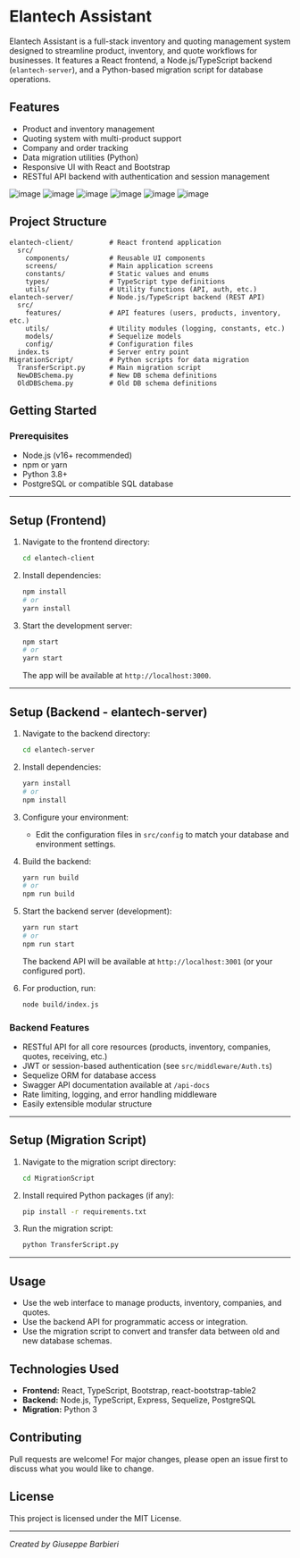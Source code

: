 # Elantech Assistant

Elantech Assistant is a full-stack inventory and quoting management system designed to streamline product, inventory, and quote workflows for businesses. It features a React frontend, a Node.js/TypeScript backend (`elantech-server`), and a Python-based migration script for database operations.

## Features

- Product and inventory management
- Quoting system with multi-product support
- Company and order tracking
- Data migration utilities (Python)
- Responsive UI with React and Bootstrap
- RESTful API backend with authentication and session management

![image](https://github.com/user-attachments/assets/9bbfe6d5-8dfe-49e2-acd1-22417d1292f1)
![image](https://github.com/user-attachments/assets/2b66c345-8e94-4706-a1f5-13bb905ca496)
![image](https://github.com/user-attachments/assets/c26c3edf-e03b-40d6-9411-86a6c54ad235)
![image](https://github.com/user-attachments/assets/987207c8-0159-401c-948c-a3ca0653d5f8)
![image](https://github.com/user-attachments/assets/150bee9f-7239-4722-9599-53cf3030d9fc)
![image](https://github.com/user-attachments/assets/54373365-c17a-48bd-ab76-1b97637acbdc)


## Project Structure

```
elantech-client/         # React frontend application
  src/
    components/          # Reusable UI components
    screens/             # Main application screens
    constants/           # Static values and enums
    types/               # TypeScript type definitions
    utils/               # Utility functions (API, auth, etc.)
elantech-server/         # Node.js/TypeScript backend (REST API)
  src/
    features/            # API features (users, products, inventory, etc.)
    utils/               # Utility modules (logging, constants, etc.)
    models/              # Sequelize models
    config/              # Configuration files
  index.ts               # Server entry point
MigrationScript/         # Python scripts for data migration
  TransferScript.py      # Main migration script
  NewDBSchema.py         # New DB schema definitions
  OldDBSchema.py         # Old DB schema definitions
```

## Getting Started

### Prerequisites

- Node.js (v16+ recommended)
- npm or yarn
- Python 3.8+
- PostgreSQL or compatible SQL database

---

## Setup (Frontend)

1. Navigate to the frontend directory:

   ```bash
   cd elantech-client
   ```

2. Install dependencies:

   ```bash
   npm install
   # or
   yarn install
   ```

3. Start the development server:

   ```bash
   npm start
   # or
   yarn start
   ```

   The app will be available at `http://localhost:3000`.

---

## Setup (Backend - elantech-server)

1. Navigate to the backend directory:

   ```bash
   cd elantech-server
   ```

2. Install dependencies:

   ```bash
   yarn install
   # or
   npm install
   ```

3. Configure your environment:

   - Edit the configuration files in `src/config` to match your database and environment settings.

4. Build the backend:

   ```bash
   yarn run build
   # or
   npm run build
   ```

5. Start the backend server (development):

   ```bash
   yarn run start
   # or
   npm run start
   ```

   The backend API will be available at `http://localhost:3001` (or your configured port).

6. For production, run:

   ```bash
   node build/index.js
   ```

### Backend Features

- RESTful API for all core resources (products, inventory, companies, quotes, receiving, etc.)
- JWT or session-based authentication (see `src/middleware/Auth.ts`)
- Sequelize ORM for database access
- Swagger API documentation available at `/api-docs`
- Rate limiting, logging, and error handling middleware
- Easily extensible modular structure

---

## Setup (Migration Script)

1. Navigate to the migration script directory:

   ```bash
   cd MigrationScript
   ```

2. Install required Python packages (if any):

   ```bash
   pip install -r requirements.txt
   ```

3. Run the migration script:

   ```bash
   python TransferScript.py
   ```

---

## Usage

- Use the web interface to manage products, inventory, companies, and quotes.
- Use the backend API for programmatic access or integration.
- Use the migration script to convert and transfer data between old and new database schemas.

## Technologies Used

- **Frontend:** React, TypeScript, Bootstrap, react-bootstrap-table2
- **Backend:** Node.js, TypeScript, Express, Sequelize, PostgreSQL
- **Migration:** Python 3

## Contributing

Pull requests are welcome! For major changes, please open an issue first to discuss what you would like to change.

## License

This project is licensed under the MIT License.

---

*Created by Giuseppe Barbieri*

